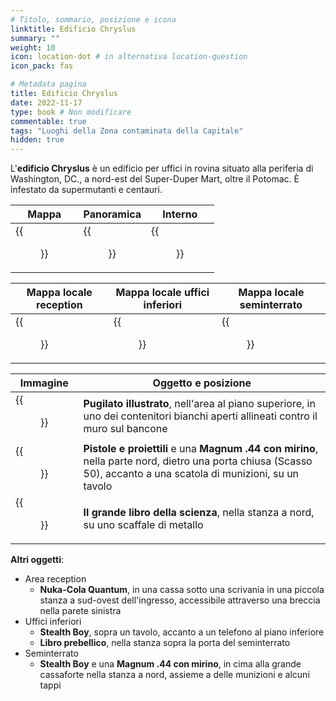 ```yaml
---
# Titolo, sommario, posizione e icona
linktitle: Edificio Chryslus
summary: ""
weight: 10
icon: location-dot # in alternativa location-question
icon_pack: fas

# Metadata pagina
title: Edificio Chryslus
date: 2022-11-17
type: book # Non modificare
commentable: true
tags: "Luoghi della Zona contaminata della Capitale"
hidden: true
---
```



<div class="fo3">


L'**edificio Chryslus** è un edificio per uffici in rovina situato alla periferia di Washington, DC., a nord-est del Super-Duper Mart, oltre il Potomac. È infestato da supermutanti e centauri.


| Mappa                                         | Panoramica                                | Interno                                            |
| --------------------------------------------- | ----------------------------------------- | -------------------------------------------------- |
| {{<figure src="fo3/Chryslus_Building_loc.webp">}} | {{<figure src="fo3/Chryslus_building.webp">}} | {{<figure src="fo3/Chryslus_building_interior.webp">}} |

| Mappa locale reception                                       | Mappa locale   uffici inferiori                             | Mappa locale seminterrato                              |
| ------------------------------------------------------------ | ----------------------------------------------------------- | ------------------------------------------------------ |
| {{<figure src="fo3/Chryslus_Building_Reception_Area_map.webp">}} | {{<figure src="fo3/Chryslus_Building_Lower_Offices_map.webp">}} | {{<figure src="fo3/Chryslus_Building_basement_map.webp">}} |




| Immagine                                                      | Oggetto e posizione                                                                                                                                               |
| ------------------------------------------------------------- | ----------------------------------------------------------------------------------------------------------------------------------------------------------------- |
| {{<figure src="fo3/FO3_PI_Chryslus_Building.webp">}}              | **Pugilato illustrato**, nell'area al piano superiore, in uno dei contenitori bianchi aperti allineati contro il muro sul bancone                                 |
| {{<figure src="fo3/Chryslus_Building_Guns_and_Bullets.webp">}}    | **Pistole e proiettili** e una **Magnum .44 con mirino**, nella parte nord, dietro una porta chiusa (Scasso 50), accanto a una scatola di munizioni, su un tavolo |
| {{<figure src="fo3/Chryslus_Building_Big_Book_of_Science.webp">}} | **Il grande libro della scienza**, nella stanza a nord, su uno scaffale di metallo                                                                                |


**Altri oggetti**:
- Area reception
	- **Nuka-Cola Quantum**, in una cassa sotto una scrivania in una piccola stanza a sud-ovest dell'ingresso, accessibile attraverso una breccia nella parete sinistra
- Uffici inferiori
	- **Stealth Boy**, sopra un tavolo, accanto a un telefono al piano inferiore
	- **Libro prebellico**, nella stanza sopra la porta del seminterrato 
- Seminterrato
	- **Stealth Boy** e una **Magnum .44 con mirino**, in cima alla grande cassaforte nella stanza a nord, assieme a delle munizioni e alcuni tappi

</div>
